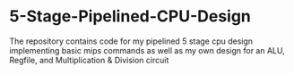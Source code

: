 # 5-Stage-Pipelined-CPU-Design
The repository contains code for my pipelined 5 stage cpu design implementing basic mips commands as well as my own design for an ALU, Regfile, and Multiplication &amp; Division circuit
